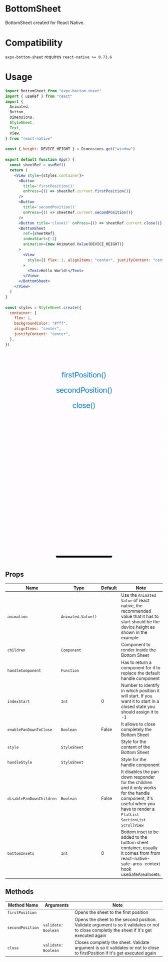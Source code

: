 # BottomSheet

BottomSheet created for React Native.

# Compatibility

`expo-bottom-sheet` requires `react-native >= 0.73.6`

# Usage

```jsx
import BottomSheet from "expo-bottom-sheet"
import { useRef } from "react"
import {
  Animated,
  Button,
  Dimensions,
  StyleSheet,
  Text,
  View,
} from "react-native"

const { height: DEVICE_HEIGHT } = Dimensions.get("window")

export default function App() {
  const sheetRef = useRef()
  return (
    <View style={styles.container}>
      <Button
        title='firstPosition()'
        onPress={() => sheetRef.current.firstPosition()}
      />
      <Button
        title='secondPosition()'
        onPress={() => sheetRef.current.secondPosition()}
      />
      <Button title='close()' onPress={() => sheetRef.current.close()} />
      <BottomSheet
        ref={sheetRef}
        indexStart={-1}
        animation={new Animated.Value(DEVICE_HEIGHT)}
      >
        <View
          style={{ flex: 1, alignItems: "center", justifyContent: "center" }}
        >
          <Text>Hello World!</Text>
        </View>
      </BottomSheet>
    </View>
  )
}

const styles = StyleSheet.create({
  container: {
    flex: 1,
    backgroundColor: "#fff",
    alignItems: "center",
    justifyContent: "center",
  },
})
```

![Bottom Sheet](./preview.gif)

## Props

| Name | Type | Default | Note |
|------------------------------|-------------------------------|---------|---------------------------------------------------------------|
| `animation`                  | `Animated.Value()`            |         | Use the `Animated Value` of react native, the recommended value that it has to start should be the device height as shown in the example
| `children`                   | `Component`                   |         | Component to render inside the Bottom Sheet
| `handleComponent`            | `Function`                    |         | Has to return a component for it to replace the default handle component
| `indexStart`                 | `Int`                         | 0       | Number to identify in which position it will start. If you want it to start in a closed state you should assign it to -1
| `enablePanDownToClose`       | `Boolean`                     | False   | It allows to close completely the Bottom Sheet
| `style`                      | `StyleSheet`                  |         | Style for the content of the Bottom Sheet
| `handleStyle`                | `StyleSheet`                  |         | Style for the handle component
| `disablePanDownChildren`     | `Boolean`                     | False   | It disables the pan down responder for the children and it only works for the handle component, it's useful when you have to render a `FlatList` `SectionList` `ScrollView`
| `bottomInsets`               | `Int`                         | 0       | Bottom inset to be added to the bottom sheet container, usually it comes from from react-native-safe-area-context hook useSafeAreaInsets.

## Methods

| Method Name | Arguments | Note |
|------------------------------|-------------------------------|---------------------------------------------------------------|
| `firstPosition`              |                               | Opens the sheet to the first position
| `secondPosition`             | `validate: Boolean`           | Opens the sheet to the second position. Validate argument is so it validates or not to close completly the sheet if it's get executed again
| `close`                      | `validate: Boolean`           | Closes completly the sheet. Validate argument is so it validates or not to close to firstPosition if it's get executed again

